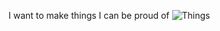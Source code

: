 I want to make things I can be proud of
![Things](https://go-skill-icons.vercel.app/api/icons?i=windows,arcbrowser,goland,vscode,golang,js,typescript,bun,expressjs,discordjs)

